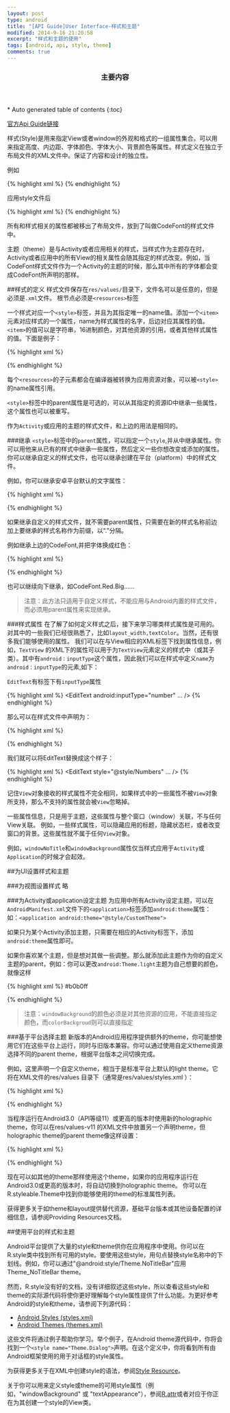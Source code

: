 ```yaml
---
layout: post
type: android
title: "[API Guide]User Interface-样式和主题"
modified: 2014-9-16 21:20:58
excerpt: "样式和主题的使用"
tags: [android, api, style, theme]
comments: true
---
```

<section id="table-of-contents" class="toc">
  <header>
    <h3>主要内容</h3>
  </header>
<div id="drawer" markdown="1">
*  Auto generated table of contents
{:toc}
</div>
</section><!-- /#table-of-contents -->

[官方Api Guide链接](http://developer.android.com/guide/topics/ui/themes.html)

样式(Style)是用来指定View或者window的外观和格式的一组属性集合。可以用来指定高度、内边距、字体颜色、字体大小、背景颜色等属性。样式定义在独立于布局文件的XML文件中。保证了内容和设计的独立性。

例如

{% highlight xml %}
<TextView
 	android:layout_width="fill_parent"
 	android:layout_height="wrap_content"
 	android:textColor="#00FF00"
 	android:typeface="monospace"
 	android:text="@string/hello" />
{% endhighlight %}

应用style文件后

{% highlight xml %}
<TextView
 	style="@style/CodeFont"
 	android:text="@string/hello" />
{% endhighlight %}

所有和样式相关的属性都被移出了布局文件，放到了叫做CodeFont的样式文件中。

主题（theme）是与Activity或者应用相关的样式，当样式作为主题存在时，Activity或者应用中的所有View的相关属性会随其指定的样式改变。例如，当CodeFont样式文件作为一个Activity的主题的时候，那么其中所有的字体都会变成CodeFont所声明的那样。

##样式的定义
样式文件保存在`res/values/`目录下，文件名可以是任意的，但是必须是`.xml`文件。
根节点必须是`<resources>`标签

一个样式对应一个`<style>`标签，并且为其指定唯一的name值。添加一个`<item>`元素对应样式的一个属性，name为样式属性的名字，后边对应其属性的值。`<item>`的值可以是字符串，16进制颜色，对其他资源的引用，或者其他样式属性的值。下面是例子：

{% highlight xml %}
<?xml version="1.0" encoding="utf-8"?>
<resources>
 	<style name="CodeFont" parent="@android:style/TextAppearance.Medium">
 	<item name="android:layout_width">fill_parent</item>
 		<item name="android:layout_height">wrap_content</item>
 		<item name="android:textColor">#00FF00</item>
 		<item name="android:typeface">monospace</item>
 	</style>
</resources>
{% endhighlight %}

每个`<resources>`的子元素都会在编译器被转换为应用资源对象，可以被`<style>`的name属性引用。

`<style>`标签中的parent属性是可选的，可以从其指定的资源ID中继承一些属性，这个属性也可以被重写。

作为`Activity`或应用的主题的样式文件，和上边的用法是相同的。

###继承
`<style>`标签中的`parent`属性，可以指定一个`style`,并从中继承属性。你可以用他来从已有的样式中继承一些属性，然后定义一些你想改变或添加的属性。你可以继承自定义的样式文件，也可以继承创建在平台（platform）中的样式文件。

例如，你可以继承安卓平台默认的文字属性：

{% highlight xml %}
<style name="GreenText" parent="@android:style/TextAppearance">
 	<item name="android:textColor">#00FF00</item>
</style>
{% endhighlight %}

如果继承自定义的样式文件，就不需要parent属性，只需要在新的样式名称前边加上要继承的样式名称作为前缀，以“.”分隔。

例如继承上边的CodeFont,并把字体换成红色：

{% highlight xml %}
<style name="CodeFont.Red">
 	<item name="android:textColor">#FF0000</item>
</style>
{% endhighlight %}

也可以继续向下继承，如CodeFont.Red.Big……

>注意：此方法只适用于自定义样式，不能应用与Android内置的样式文件，而必须用parent属性来实现继承。

###样式属性
在了解了如何定义样式之后，接下来学习哪类样式属性是可用的。对其中的一些我们已经很熟悉了，比如`layout_width,textColor`。当然，还有很多我们能够使用的属性。
我们可以在与View相应的XML标签下找到属性信息，例如，`TextView` 的XML下的属性可以用于为`TextView`元素定义的样式中（或其子类）。其中有`android：inputType`这个属性，因此我们可以在样式中定义`name`为`android：inputType`的元素,如下：

`EditText`有标签下有`inputType`属性

{% highlight xml %}
<EditText
 	android:inputType="number"
 	... />
{% endhighlight %}

那么可以在样式文件中声明为：

{% highlight xml %}
<style name="Numbers">
  <item name="android:inputType">number</item>
  ...
</style>
{% endhighlight %}

我们就可以将EditText替换成这个样子：

{% highlight xml %}
<EditText
 	style="@style/Numbers"
 	... />
{% endhighlight %}

记住`View`对象接收的样式属性不完全相同，如果样式中的一些属性不被`View`对象所支持，那么不支持的属性就会被`View`忽略掉。

一些属性信息，只是用于主题，这些属性与整个窗口（window）关联，不与任何View关联。
例如，一些样式属性，可以隐藏应用的标题，隐藏状态栏，或者改变窗口的背景。这些属性就不属于任何`View`对象。

例如，`windowNoTitle`和`windowBackground`属性仅当样式应用于`Activity`或`Application`的时候才会起效。

##为UI设置样式和主题

###为视图设置样式
略

###为Activity或application设定主题
为应用中所有Activity设定主题，可以在`AndroidManifest.xml`文件下的`<application>`标签添加`android:theme`属性：
如：`<application android:theme="@style/CustomTheme">`

如果只为某个Activity添加主题，只需要在相应的Activity标签下，添加`android:theme`属性即可。

如果你喜欢某个主题，但是想对其做一些调整。那么就添加此主题作为你的自定义主题的parent，例如：你可以更改`android:Theme.light`主题为自己想要的颜色，就像这样

{% highlight xml %}
<color name="custom_theme_color">#b0b0ff</color>
<style name="CustomTheme" parent="android:Theme.Light">
 	<item name="android:windowBackground">@color/custom_theme_color</item>
 	<item name="android:colorBackground">@color/custom_theme_color</item>
</style>
{% endhighlight %}

>注意：`windowBackground`的颜色必须是对其他资源的应用，不能直接指定颜色，而`colorBackgroud`则可以直接指定

###基于平台选择主题
新版本的Android应用程序提供额外的theme，你可能想使用它们在这些平台上运行，同时与旧版本兼容。你可以通过使用自定义theme资源选择不同的parent theme，根据平台版本之间切换完成。

例如，这里声明一个自定义theme，相当于是标准平台上默认的light theme。它将在XML文件的res/values 目录下（通常是res/values/styles.xml ）：

{% highlight xml %}
<style name="LightThemeSelector" parent="android:Theme.Light">
	...
</style>
{% endhighlight %}

当程序运行在Android3.0（API等级11）或更高的版本时使用新的holographic theme，你可以在res/values-v11 的XML文件中放置另一个声明theme，但holographic theme的parent theme像这样设置：

{% highlight xml %}
<style name="LightThemeSelector" parent="android:Theme.Holo.Light">
	...
</style>
{% endhighlight %}

现在可以如其他的theme那样使用这个theme，如果你的应用程序运行在Android3.0或更高的版本时，将自动切换到holographic theme。
你可以在R.styleable.Theme中找到你能够使用的theme的标准属性列表。

获得更多关于如theme和layout提供替代资源，基础平台版本或其他设备配置的详细信息，请参阅Providing Resources文档。

##使用平台的样式和主题

Android平台提供了大量的style和theme供你在应用程序中使用。你可以在R.style类中找到所有可用的style。要使用这些style，用句点替换style名称中的下划线。例如，你可以通过"@android:style/Theme.NoTitleBar"应用Theme_NoTitleBar theme。

然而，R.style没有好的文档，没有详细叙述这些style，所以查看这些style和theme的实际源代码将使你更好理解每个style属性提供了什么功能。为更好参考Android的style和theme，请参阅下列源代码：

- [Android Styles (styles.xml)](https://android.googlesource.com/platform/frameworks/base/+/refs/heads/master/core/res/res/values/styles.xml)
- [Android Themes (themes.xml)](https://android.googlesource.com/platform/frameworks/base/+/refs/heads/master/core/res/res/values/themes.xml)

这些文件将通过例子帮助你学习。举个例子，在Android theme源代码中，你将会找到一个`<style name="Theme.Dialog">`声明。在这个定义中，你将看到所有由Android框架使用的用于对话框的style属性。

为获得更多关于在XML中创建style的语法，参阅[Style Resource](http://developer.android.com/guide/topics/resources/style-resource.html)。

关于你可以用来定义style或theme的可用style属性（例如，"windowBackground" 或 "textAppearance"），参阅[R.attr](http://developer.android.com/reference/android/R.attr.html)或者对应于你正在为其创建一个style的View类。